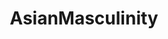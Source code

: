 ---
title: AsianMasculinity
crosslinks:
- hapas
- asianamerican
- EasternSunRising
- MongoloidSupremacy
- Tinder
- aznidentity
- CIWO
- videos
- misasandry
- AskMen
- milliondollarextreme
- AsianMenCooking
- ChanWatch
- josun
- TheRedPill
- IWantOut
- AskReddit
- iamveryedgy
- pics
---